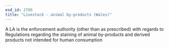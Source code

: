 ```yaml
---
esd_id: 2700
title: "Livestock - animal by-products (Wales)"
---
```


A LA is the enforcement authority (other than as prescribed) with regards to Regulations regarding the staining of animal by-products and derived products not intended for human consumption  

